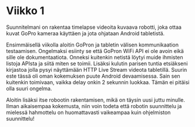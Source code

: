 # Viikko 1

Suunnitelmani on rakentaa timelapse videoita kuvaava robotti, joka ottaa kuvat 
GoPro kameraa käyttäen ja jota ohjataan Android tabletistä. 

Ensimmäisellä viikolla aloitin GoPron ja tabletin välisen kommunikaation testaamisen. Ongelmaksi esiinty se että GoPron WiFi API ei ole avoin eikä sille ole dokumentaatiota. Onneksi kuitenkin netistä löytyi muide ihmisten listoja APIsta ja siitä miten se toimii. Lisäksi kulutin parisen tuntia etsiäkseni kirjastoa jolla pysyi näyttämään HTTP Live Stream videota tabletillä. Suurin este tässä oli oman kokemuksen puute Android devaamisessa. Sain sen kuitenkin toimivaan, vaikka delay onkin 2 sekunnin luokkaa. Tämän ei pitäisi olla suuri ongelma.

Aloitin lisäksi itse robootin rakentamisen, mikä on täysin uusi juttu minulle. Ilman aikaisempaa kokemusta, niin voin todeta että robotin suunnittelu ja mielessä hahmottelu on huomattavasti vaikeampaa kuin ohjelmiston suunnittelu!